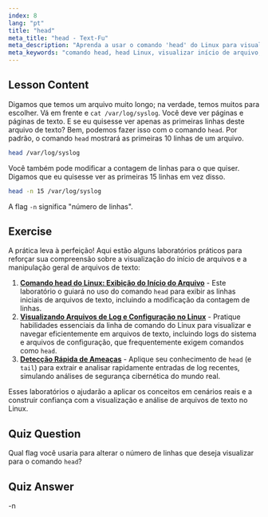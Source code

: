 ```yaml
---
index: 8
lang: "pt"
title: "head"
meta_title: "head - Text-Fu"
meta_description: "Aprenda a usar o comando 'head' do Linux para visualizar o início de arquivos. Entenda opções como -n para contagem de linhas. Tutorial essencial de comando Linux."
meta_keywords: "comando head, head Linux, visualizar início de arquivo, tutorial Linux, comandos Linux, Linux para iniciantes, head -n, guia Linux"
---
```


## Lesson Content

Digamos que temos um arquivo muito longo; na verdade, temos muitos para escolher. Vá em frente e `cat /var/log/syslog`. Você deve ver páginas e páginas de texto. E se eu quisesse ver apenas as primeiras linhas deste arquivo de texto? Bem, podemos fazer isso com o comando `head`. Por padrão, o comando `head` mostrará as primeiras 10 linhas de um arquivo.

```bash
head /var/log/syslog
```

Você também pode modificar a contagem de linhas para o que quiser. Digamos que eu quisesse ver as primeiras 15 linhas em vez disso.

```bash
head -n 15 /var/log/syslog
```

A flag `-n` significa "número de linhas".

## Exercise

A prática leva à perfeição! Aqui estão alguns laboratórios práticos para reforçar sua compreensão sobre a visualização do início de arquivos e a manipulação geral de arquivos de texto:

1. **[Comando head do Linux: Exibição do Início do Arquivo](https://labex.io/pt/labs/linux-linux-head-command-file-beginning-display-214302)** - Este laboratório o guiará no uso do comando `head` para exibir as linhas iniciais de arquivos de texto, incluindo a modificação da contagem de linhas.
2. **[Visualizando Arquivos de Log e Configuração no Linux](https://labex.io/pt/labs/linux-viewing-log-and-configuration-files-in-linux-387914)** - Pratique habilidades essenciais da linha de comando do Linux para visualizar e navegar eficientemente em arquivos de texto, incluindo logs do sistema e arquivos de configuração, que frequentemente exigem comandos como `head`.
3. **[Detecção Rápida de Ameaças](https://labex.io/pt/labs/linux-rapid-threat-detection-387930)** - Aplique seu conhecimento de `head` (e `tail`) para extrair e analisar rapidamente entradas de log recentes, simulando análises de segurança cibernética do mundo real.

Esses laboratórios o ajudarão a aplicar os conceitos em cenários reais e a construir confiança com a visualização e análise de arquivos de texto no Linux.

## Quiz Question

Qual flag você usaria para alterar o número de linhas que deseja visualizar para o comando `head`?

## Quiz Answer

-n
